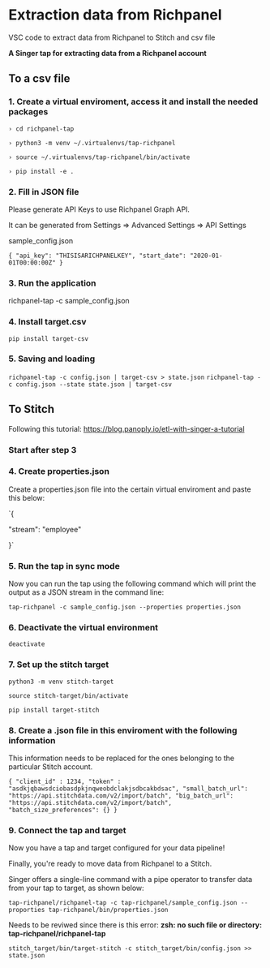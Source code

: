 # Extraction data from Richpanel
VSC code to extract data from Richpanel to Stitch and csv file

**A Singer tap for extracting data from a Richpanel account**

## To a csv file

### 1. Create a virtual enviroment, access it and install the needed packages
`› cd richpanel-tap`

`› python3 -m venv ~/.virtualenvs/tap-richpanel`

`› source ~/.virtualenvs/tap-richpanel/bin/activate`

`› pip install -e .`

### 2. Fill in JSON file
Please generate API Keys to use Richpanel Graph API.

It can be generated from Settings => Advanced Settings => API Settings

sample_config.json

`{
  "api_key": "THISISARICHPANELKEY",
  "start_date": "2020-01-01T00:00:00Z"
}`

### 3. Run the application 
richpanel-tap -c sample_config.json

### 4. Install target.csv
`pip install target-csv`

### 5. Saving and loading
`richpanel-tap -c config.json | target-csv > state.json`
`richpanel-tap -c config.json --state state.json | target-csv`

## To Stitch

Following this tutorial:  https://blog.panoply.io/etl-with-singer-a-tutorial

### Start after step 3

### 4. Create properties.json

Create a properties.json file into the certain virtual enviroment and paste this below: 

`{

"stream": "employee"

}`

### 5. Run the tap in sync mode

Now you can run the tap using the following command which will print the output as a JSON stream in the command line:

`tap-richpanel -c sample_config.json --properties properties.json`

### 6. Deactivate the virtual environment

`deactivate`

### 7. Set up the stitch target

`python3 -m venv stitch-target`

`source stitch-target/bin/activate`

`pip install target-stitch`

### 8. Create a .json file in this enviroment with the following information

This information needs to be replaced for the ones belonging to the particular Stitch account. 

`{
  "client_id" : 1234,
  "token" : "asdkjqbawsdciobasdpkjnqweobdclakjsdbcakbdsac",
  "small_batch_url": "https://api.stitchdata.com/v2/import/batch",
  "big_batch_url": "https://api.stitchdata.com/v2/import/batch",
  "batch_size_preferences": {}
}`

### 9. Connect the tap and target

Now you have a tap and target configured for your data pipeline!

Finally, you're ready to move data from Richpanel to a Stitch.

Singer offers a single-line command with a pipe operator to transfer data from your tap to target, as shown below:

`tap-richpanel/richpanel-tap -c tap-richpanel/sample_config.json --proporties tap-richpanel/bin/properties.json`

Needs to be reviwed since there is this error: **zsh: no such file or directory: tap-richpanel/richpanel-tap**

`stitch_target/bin/target-stitch -c stitch_target/bin/config.json >> state.json`



